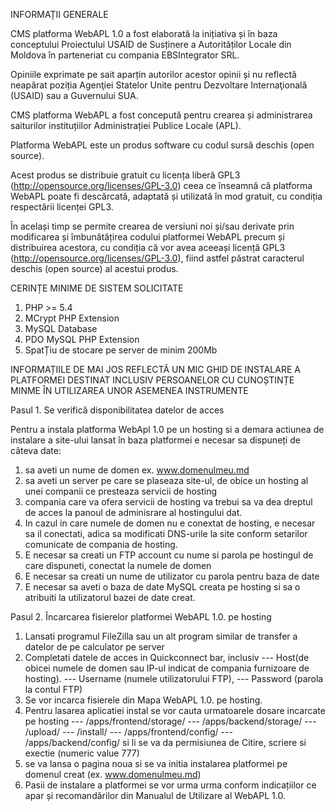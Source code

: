 INFORMAȚII GENERALE

CMS platforma WebAPL 1.0 a fost elaborată la inițiativa și în baza conceptului Proiectului USAID de Susținere a Autorităților Locale din Moldova în parteneriat cu compania EBSIntegrator SRL. 

Opiniile exprimate pe sait aparțin autorilor acestor opinii și nu reflectă neapărat poziția Agenţiei Statelor Unite pentru Dezvoltare Internaţională (USAID) sau a Guvernului SUA.

CMS platforma WebAPL a fost concepută pentru crearea și administrarea saiturilor instituțiilor Administrației Publice Locale (APL). 

Platforma WebAPL este un produs software cu codul sursă deschis (open source). 

Acest produs se distribuie gratuit cu licența liberă GPL3 (http://opensource.org/licenses/GPL-3.0) ceea ce înseamnă că platforma WebAPL  poate fi descărcată, adaptată și utilizată în mod gratuit, cu condiția respectării licenței GPL3. 

În același timp se permite crearea de versiuni noi și/sau derivate prin modificarea și îmbunătățirea codului platformei WebAPL precum și distribuirea acestora, cu condiția că vor avea aceeași licență GPL3 (http://opensource.org/licenses/GPL-3.0), fiind astfel păstrat caracterul deschis (open source) al acestui produs.


CERINȚE MINIME DE SISTEM SOLICITATE

1. PHP >= 5.4
2. MCrypt PHP Extension
3. MySQL Database
4. PDO MySQL PHP Extension
5. SpatȚiu de stocare pe server de minim 200Mb


INFORMAȚIILE DE MAI JOS REFLECTĂ UN MIC GHID DE INSTALARE A PLATFORMEI DESTINAT INCLUSIV PERSOANELOR CU CUNOȘTINȚE MINME ÎN UTILIZAREA UNOR ASEMENEA INSTRUMENTE

Pasul 1. Se verifică disponibilitatea datelor de acces

Pentru a instala platforma WebApl 1.0 pe un hosting si a demara actiunea de instalare a site-ului lansat în baza platformei e necesar sa dispuneți de câteva date:
	
1. sa aveti un nume de domen ex. www.domenulmeu.md
2. sa aveti un server pe care se plaseaza site-ul, de obice un hosting al unei companii ce presteaza servicii de hosting
3. compania care va ofera servicii de hosting va trebui sa va dea dreptul de acces la panoul de adminisrare al hostingului dat.
4. In cazul in care numele de domen nu e conextat de hosting, e necesar sa il conectati, adica sa modificati DNS-urile la site conform setarilor comunicate de compania de hosting.
5. E necesar sa creati un FTP account cu nume si parola pe hostingul de care dispuneti, conectat la numele de domen
6. E necesar sa creati un nume de utilizator cu parola pentru baza de date
7. E necesar sa aveti o baza de date MySQL creata pe hosting si sa o atribuiti la utilizatorul bazei de date creat.

Pasul 2. Încarcarea fisierelor platformei WebAPL 1.0. pe hosting

1. Lansati programul FileZilla sau un alt program similar de transfer a datelor de pe calculator pe server
2. Completati datele de acces in Quickconnect bar, inclusiv 
--- Host(de obicei numele de domen sau IP-ul indicat de compania furnizoare de hosting). 
--- Username (numele utilizatorului FTP), 
--- Password (parola la contul FTP) 
3. Se vor incarca fisierele din Mapa WebAPL 1.0. pe hosting.
4. Pentru lasarea aplicatiei instal se vor cauta urmatoarele dosare incarcate pe hosting
--- /apps/frontend/storage/
--- /apps/backend/storage/
--- /upload/
--- /install/
--- /apps/frontend/config/
--- /apps/backend/config/
si li se va da permisiunea de Citire, scriere si exectie (numeric value 777)
5. se va lansa o pagina noua si se va initia instalarea platformei pe domenul creat (ex. www.domenulmeu.md)
6. Pasii de instalare a platformei se vor urma urma conform indicațiilor ce apar și recomandărilor din Manualul de Utilizare al WebAPL 1.0.
